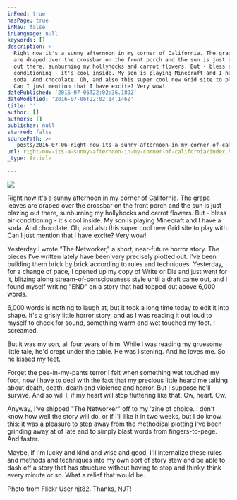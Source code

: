 ```yaml
---
inFeed: true
hasPage: true
inNav: false
inLanguage: null
keywords: []
description: >-
  Right now it's a sunny afternoon in my corner of California. The grape leaves
  are draped over the crossbar on the front porch and the sun is just blazing
  out there, sunburning my hollyhocks and carrot flowers. But - bless air
  conditioning - it's cool inside. My son is playing Minecraft and I have a
  soda. And chocolate. Oh, and also this super cool new Grid site to play with.
  Can I just mention that I have excite? Very wow!  
datePublished: '2016-07-06T22:02:36.189Z'
dateModified: '2016-07-06T22:02:14.146Z'
title: ''
author: []
authors: []
publisher: null
starred: false
sourcePath: >-
  _posts/2016-07-06-right-now-its-a-sunny-afternoon-in-my-corner-of-california.md
url: right-now-its-a-sunny-afternoon-in-my-corner-of-california/index.html
_type: Article

---
```

![](https://the-grid-user-content.s3-us-west-2.amazonaws.com/01f6e5df-20ed-40c3-b0d8-22021f576114.jpg)

Right now it's a sunny afternoon in my corner of California. The grape leaves are draped over the crossbar on the front porch and the sun is just blazing out there, sunburning my hollyhocks and carrot flowers. But - bless air conditioning - it's cool inside. My son is playing Minecraft and I have a soda. And chocolate. Oh, and also this super cool new Grid site to play with. Can I just mention that I have excite? Very wow! 

Yesterday I wrote "The Networker," a short, near-future horror story. The pieces I've written lately have been very precisely plotted out. I've been building them brick by brick according to rules and techniques. Yesterday, for a change of pace, I opened up my copy of Write or Die and just went for it, blitzing along stream-of-consciousness style until a draft came out, and I found myself writing "END" on a story that had topped out above 6,000 words.

6,000 words is nothing to laugh at, but it took a long time today to edit it into shape. It's a grisly little horror story, and as I was reading it out loud to myself to check for sound, something warm and wet touched my foot. I screamed.

But it was my son, all four years of him. While I was reading my gruesome little tale, he'd crept under the table. He was listening. And he loves me. So he kissed my feet.

Forget the pee-in-my-pants terror I felt when something wet touched my foot, now I have to deal with the fact that my precious little heard me talking about death, death, death and violence and horror. But I suppose he'll survive. And so will I, if my heart will stop fluttering like that. Ow, heart. Ow.

Anyway, I've shipped "The Networker" off to my 'zine of choice. I don't know how well the story will do, or if I'll like it in two weeks, but I do know this: it was a pleasure to step away from the methodical plotting I've been grinding away at of late and to simply blast words from fingers-to-page. And faster.

Maybe, if I'm lucky and kind and wise and good, I'll internalize these rules and methods and techniques into my own sort of story stew and be able to dash off a story that has structure without having to stop and thinky-think every minute or so. What a relief that would be.

Photo from Flickr User njt82\. Thanks, NJT!
